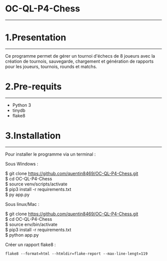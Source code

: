 # OC-QL-P4-Chess
***

# 1.Presentation
***
Ce programme permet de gérer un tournoi d'échecs de 8 joueurs avec la création de tournois, sauvegarde, chargement et génération de rapports pour les joueurs, tournois, rounds et  matchs.

# 2.Pre-requits
***
* Python 3
* tinydb
* flake8

# 3.Installation
***
Pour installer le programme via un terminal :  

Sous Windows :  

$ git clone https://github.com/quentin8469/OC-QL-P4-Chess.git    
$ cd OC-QL-P4-Chess   
$ source venv/scripts/activate  
$ pip3 install -r requirements.txt   
$ py app.py

Sous linux/Mac :      

$ git clone https://github.com/quentin8469/OC-QL-P4-Chess.git    
$ cd OC-QL-P4-Chess    
$ source env/bin/activate    
$ pip3 install -r requirements.txt    
$ python app.py    

Créer un rapport flake8 :  

`flake8 --format=html --htmldir=flake-report --max-line-lengt=119`
